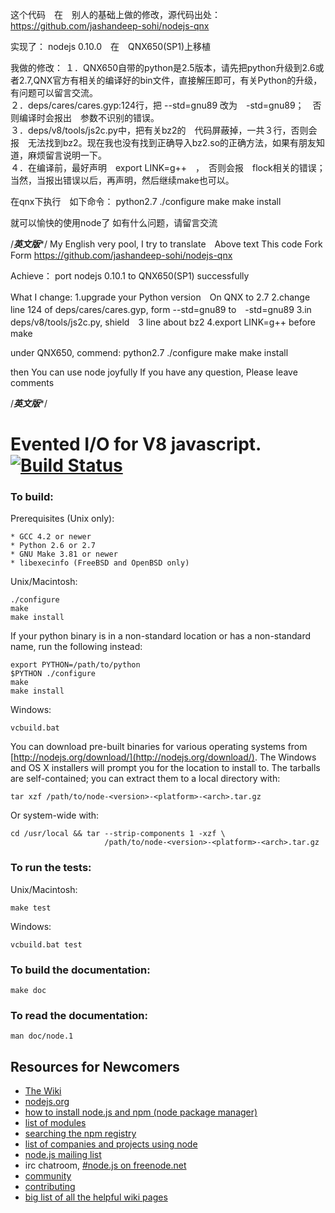 这个代码　在　别人的基础上做的修改，源代码出处：
https://github.com/jashandeep-sohi/nodejs-qnx

实现了：
nodejs 0.10.0　在　QNX650(SP1)上移植

我做的修改：
１．QNX650自带的python是2.5版本，请先把python升级到2.6或者2.7,QNX官方有相关的编译好的bin文件，直接解压即可，有关Python的升级，有问题可以留言交流。  
２．deps/cares/cares.gyp:124行，把  --std=gnu89  改为　-std=gnu89；　否则编译时会报出　参数不识别的错误。  
３．deps/v8/tools/js2c.py中，把有关bz2的　代码屏蔽掉，一共３行，否则会报　无法找到bz2。现在我也没有找到正确导入bz2.so的正确方法，如果有朋友知道，麻烦留言说明一下。  
４．在编译前，最好声明　export LINK=g++　，　否则会报　flock相关的错误；当然，当报出错误以后，再声明，然后继续make也可以。  

在qnx下执行　如下命令：
python2.7 ./configure
make
make install

就可以愉快的使用node了
如有什么问题，请留言交流

/*****英文版******/
My English very pool, I try to translate　Above text
This code Fork Form 
https://github.com/jashandeep-sohi/nodejs-qnx

Achieve：
port nodejs 0.10.1 to QNX650(SP1) successfully

What I change:
1.upgrade your Python version　On QNX  to 2.7
2.change line 124 of deps/cares/cares.gyp, form --std=gnu89  to　-std=gnu89
3.in deps/v8/tools/js2c.py, shield　3 line about bz2
4.export LINK=g++ before make 

under QNX650, commend:
python2.7 ./configure
make
make install

then You can use node joyfully
If you have any question, Please leave comments

/*****英文版******/


Evented I/O for V8 javascript. [![Build Status](https://secure.travis-ci.org/joyent/node.png)](http://travis-ci.org/joyent/node)
===

### To build:

Prerequisites (Unix only):

    * GCC 4.2 or newer
    * Python 2.6 or 2.7
    * GNU Make 3.81 or newer
    * libexecinfo (FreeBSD and OpenBSD only)

Unix/Macintosh:

    ./configure
    make
    make install

If your python binary is in a non-standard location or has a
non-standard name, run the following instead:

    export PYTHON=/path/to/python
    $PYTHON ./configure
    make
    make install

Windows:

    vcbuild.bat

You can download pre-built binaries for various operating systems from
[http://nodejs.org/download/](http://nodejs.org/download/).  The Windows
and OS X installers will prompt you for the location to install to.
The tarballs are self-contained; you can extract them to a local directory
with:

    tar xzf /path/to/node-<version>-<platform>-<arch>.tar.gz

Or system-wide with:

    cd /usr/local && tar --strip-components 1 -xzf \
                         /path/to/node-<version>-<platform>-<arch>.tar.gz

### To run the tests:

Unix/Macintosh:

    make test

Windows:

    vcbuild.bat test

### To build the documentation:

    make doc

### To read the documentation:

    man doc/node.1

Resources for Newcomers
---
  - [The Wiki](https://github.com/joyent/node/wiki)
  - [nodejs.org](http://nodejs.org/)
  - [how to install node.js and npm (node package manager)](http://www.joyent.com/blog/installing-node-and-npm/)
  - [list of modules](https://github.com/joyent/node/wiki/modules)
  - [searching the npm registry](http://npmjs.org/)
  - [list of companies and projects using node](https://github.com/joyent/node/wiki/Projects,-Applications,-and-Companies-Using-Node)
  - [node.js mailing list](http://groups.google.com/group/nodejs)
  - irc chatroom, [#node.js on freenode.net](http://webchat.freenode.net?channels=node.js&uio=d4)
  - [community](https://github.com/joyent/node/wiki/Community)
  - [contributing](https://github.com/joyent/node/wiki/Contributing)
  - [big list of all the helpful wiki pages](https://github.com/joyent/node/wiki/_pages)
